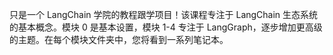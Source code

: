 只是一个 LangChain 学院的教程跟学项目！该课程专注于 LangChain 生态系统的基本概念。模块 0 是基本设置，模块 1-4 专注于 LangGraph，逐步增加更高级的主题。在每个模块文件夹中，您将看到一系列笔记本。
